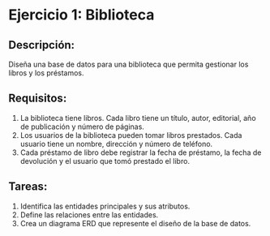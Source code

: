 # Ejercicio 1: Biblioteca
## Descripción:
Diseña una base de datos para una biblioteca que permita gestionar los libros y
los préstamos.
## Requisitos:
1. La biblioteca tiene libros. Cada libro tiene un título, autor, editorial, año de
publicación y número de páginas.
2. Los usuarios de la biblioteca pueden tomar libros prestados. Cada usuario
tiene un nombre, dirección y número de teléfono.
3. Cada préstamo de libro debe registrar la fecha de préstamo, la fecha de
devolución y el usuario que tomó prestado el libro.
## Tareas:
1. Identifica las entidades principales y sus atributos.
2. Define las relaciones entre las entidades.
3. Crea un diagrama ERD que represente el diseño de la base de datos.